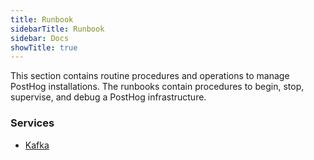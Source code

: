 ```yaml
---
title: Runbook
sidebarTitle: Runbook
sidebar: Docs
showTitle: true
---
```


This section contains routine procedures and operations to manage PostHog installations. The runbooks contain procedures to begin, stop, supervise, and debug a PostHog infrastructure.

### Services
* [Kafka](/docs/self-host/runbook/kafka)

